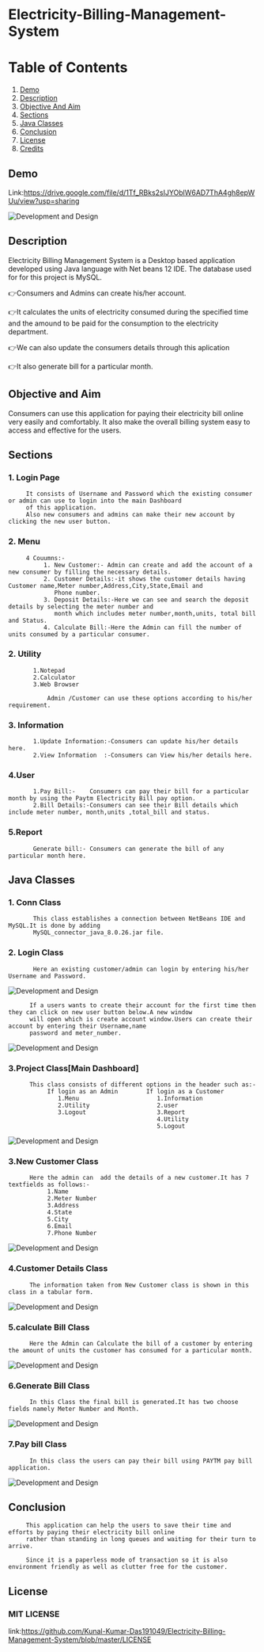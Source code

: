 # Electricity-Billing-Management-System
# Table of Contents

1. [Demo](##-Demo)
2. [Description](#my-second-title)
3. [Objective And Aim](#my-first-title)
4. [Sections](#my-second-title)
5. [Java Classes](#my-first-title)
6. [Conclusion](#my-second-title)
7. [License](#my-second-title)
8. [Credits](#my-first-title)
## Demo

Link:https://drive.google.com/file/d/1Tf_RBks2sIJYOblW6AD7ThA4gh8epWUu/view?usp=sharing


![Development and Design](https://github.com/Kunal-Kumar-Das191049/Electricity-Billing-Management-System/blob/master/Screenshot%20(3044).png)

## Description

Electricity Billing Management System is a Desktop based application developed using Java language with Net beans 12 IDE. The database used for for this project is MySQL.

👉Consumers and Admins can create his/her account.

👉It calculates the units of electricity consumed during the specified time and the amound to be paid for the consumption to the electricity department.



👉We can also update the consumers details through this aplication  

👉It also generate bill for a particular month.


## Objective and Aim 

Consumers can use this application for paying their electricity bill online very easily and comfortably.
It also make the overall billing system easy to access and effective for the users.


## Sections 

### 1. Login Page
         It consists of Username and Password which the existing consumer or admin can use to login into the main Dashboard
         of this application.
         Also new consumers and admins can make their new account by clicking the new user button. 

### 2. Menu
         4 Couumns:-
              1. New Customer:- Admin can create and add the account of a new consumer by filling the necessary details. 
              2. Customer Details:-it shows the customer details having Customer name,Meter number,Address,City,State,Email and 
                 Phone number.
              3. Deposit Details:-Here we can see and search the deposit details by selecting the meter number and 
                 month which includes meter number,month,units, total bill and Status.
              4. Calculate Bill:-Here the Admin can fill the number of units consumed by a particular consumer.
              
 ### 2. Utility                 
           1.Notepad 
           2.Calculator
           3.Web Browser
                
               Admin /Customer can use these options according to his/her requirement.
               
 ### 3. Information
           1.Update Information:-Consumers can update his/her details here.
           2.View Information  :-Consumers can View his/her details here.  
 
 ### 4.User 
           1.Pay Bill:-    Consumers can pay their bill for a particular month by using the Paytm Electricity Bill pay option.
           2.Bill Details:-Consumers can see their Bill details which include meter number, month,units ,total_bill and status.
           
 ### 5.Report
           Generate bill:- Consumers can generate the bill of any particular month here.
           
 ## Java Classes
 
 ### 1. Conn Class
           This class establishes a connection between NetBeans IDE and MySQL.It is done by adding
           MySQL_connector_java_8.0.26.jar file.
 
 ### 2. Login Class
           Here an existing customer/admin can login by entering his/her Username and Password.
       
![Development and Design](  https://github.com/Kunal-Kumar-Das191049/Electricity-Billing-Management-System/blob/master/login.Screenshot%20(3032).png)
          
          If a users wants to create their account for the first time then they can click on new user button below.A new window
          will open which is create account window.Users can create their account by entering their Username,name
          password and meter_number.
            
![Development and Design]( https://github.com/Kunal-Kumar-Das191049/Electricity-Billing-Management-System/blob/master/create%20account.Screenshot%20(3033).png)
 
 ### 3.Project Class[Main Dashboard]
          This class consists of different options in the header such as:-
               If login as an Admin        If login as a Customer
                  1.Menu                      1.Information
                  2.Utility                   2.user
                  3.Logout                    3.Report
                                              4.Utility
                                              5.Logout
                                              

          
                                      
![Development and Design](https://github.com/Kunal-Kumar-Das191049/Electricity-Billing-Management-System/blob/master/main%20dashboard.Screenshot%20(3069).png)

   ### 3.New Customer Class
          Here the admin can  add the details of a new customer.It has 7 textfields as follows:-
               1.Name
               2.Meter Number
               3.Address
               4.State
               5.City
               6.Email
               7.Phone Number


![Development and Design](https://github.com/Kunal-Kumar-Das191049/Electricity-Billing-Management-System/blob/master/New%20customerScreenshot%20(3035).png)

 ### 4.Customer Details Class
          The information taken from New Customer class is shown in this class in a tabular form. 

![Development and Design](https://github.com/Kunal-Kumar-Das191049/Electricity-Billing-Management-System/blob/master/customer%20details.Screenshot%20(3073).png)

### 5.calculate Bill Class
          Here the Admin can Calculate the bill of a customer by entering the amount of units the customer has consumed for a particular month.


![Development and Design](https://github.com/Kunal-Kumar-Das191049/Electricity-Billing-Management-System/blob/master/calculatebill.Screenshot%20(3074).png)

### 6.Generate Bill Class
          In this Class the final bill is generated.It has two choose fields namely Meter Number and Month.

![Development and Design](https://github.com/Kunal-Kumar-Das191049/Electricity-Billing-Management-System/blob/master/generatebill.Screenshot%20(3043).png)

### 7.Pay bill Class
          In this class the users can pay their bill using PAYTM pay bill application.

![Development and Design](https://github.com/Kunal-Kumar-Das191049/Electricity-Billing-Management-System/blob/master/paybill.Screenshot%20(3077).png)

## Conclusion
         This application can help the users to save their time and efforts by paying their electricity bill online
         rather than standing in long queues and waiting for their turn to arrive.
         
         Since it is a paperless mode of transaction so it is also environment friendly as well as clutter free for the customer.
## License
   ### MIT LICENSE
link:https://github.com/Kunal-Kumar-Das191049/Electricity-Billing-Management-System/blob/master/LICENSE
